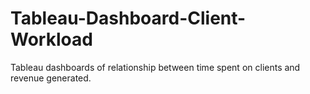 # Tableau-Dashboard-Client-Workload
Tableau dashboards of relationship between time spent on clients and revenue generated.
